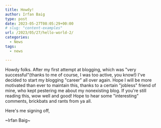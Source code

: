 ```yaml
---
title: Howdy!
author: Irfan Baig
type: post
date: 2023-05-27T08:05:29+00:00
# slug: "content-examples"
url: /2023/05/27/hello-world-2/
categories:
  - News
tags:
  - news

---
```

<!-- https://github.com/SathyaBhat/sathyasays.com/blob/master/content/posts/2023-07-curl-sni-host-spoofing.md -->
Howdy folks. After my first attempt at blogging, which was "very successful"(thanks to me of course, I was too active, you know!) I've decided to start my blogging "career" all over again. Hope I will be more motivated than ever to maintain this, thanks to a certain "jobless" friend of mine, who kept pestering me about my nonexisting blog. If you're still reading this, wow well and good! Hope to hear some "interesting" comments, brickbats and rants from ya all.
  
Here's me signing off,
  
~Irfan Baig~